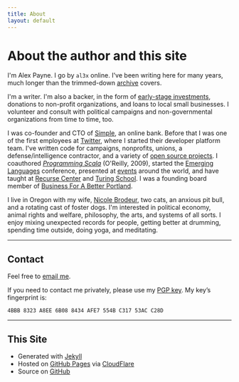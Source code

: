 ```yaml
---
title: About
layout: default
---
```


# About the author and this site

I'm Alex Payne. I go by `al3x` online. I've been writing here for many years, much longer than the trimmed-down [archive](https://al3x.net/archive.html) covers.

I'm a writer. I'm also a backer, in the form of [early-stage investments](https://angel.co/al3xpayne), donations to non-profit organizations, and loans to local small businesses. I volunteer and consult with political campaigns and non-governmental organizations from time to time, too.

I was co-founder and CTO of [Simple](https://www.simple.com/), an online bank. Before that I was one of the first employees at [Twitter](https://twitter.com/al3x), where I started their developer platform team. I've written code for campaigns, nonprofits, unions, a defense/intelligence contractor, and a variety of [open source projects](https://github.com/al3x). I coauthored _[Programming Scala](http://shop.oreilly.com/product/0636920033073.do)_ (O'Reilly, 2009), started the [Emerging Languages](https://al3x.net/2014/09/16/thoughts-on-five-years-of-emerging-languages.html) conference, presented at [events](/events.html) around the world, and have taught at [Recurse Center](https://www.recurse.com/) and [Turing School](http://turing.io/). I was a founding board member of [Business For A Better Portland](https://www.bbpdx.org/).

I live in Oregon with my wife, [Nicole Brodeur](http://nicoleabrodeur.com), two cats, an anxious pit bull, and a rotating cast of foster dogs. I'm interested in political economy, animal rights and welfare, philosophy, the arts, and systems of all sorts. I enjoy mixing unexpected records for people, getting better at drumming, spending time outside, doing yoga, and meditating.

- - -

## Contact

Feel free to [email me](mailto:al3x@al3x.net).

If you need to contact me privately, please use my [PGP key](/al3x.asc). My key’s fingerprint is:

    4BBB 8323 A8EE 6B08 8434 AFE7 554B C317 53AC C28D

- - -

## This Site

* Generated with [Jekyll](http://jekyllrb.com/)
* Hosted on [GitHub Pages](https://pages.github.com/) via [CloudFlare](https://www.cloudflare.com/)
* Source on [GitHub](https://github.com/al3x/al3x.net)

